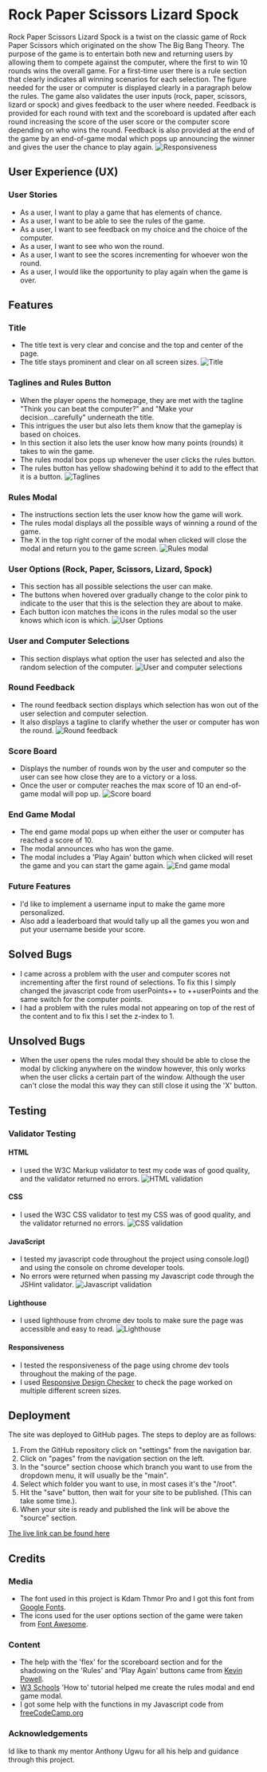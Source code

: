# Rock Paper Scissors Lizard Spock

Rock Paper Scissors Lizard Spock is a twist on the classic game of Rock Paper Scissors which originated on the show The Big Bang Theory. The purpose of the game is to entertain both new and returning users by allowing them to compete against the computer, where the first to win 10 rounds wins the overall game. For a first-time user there is a rule section that clearly indicates all winning scenarios for each selection. The figure needed for the user or computer is displayed clearly in a paragraph below the rules. The game also validates the user inputs (rock, paper, scissors, lizard or spock) and gives feedback to the user where needed. Feedback is provided for each round with text and the scoreboard is updated after each round increasing the score of the user score or the computer score depending on who wins the round. Feedback is also provided at the end of the game by an end-of-game modal which pops up announcing the winner and gives the user the chance to play again.
![Responsiveness](assets/images/responsiveness.jpg)

## User Experience (UX)
### User Stories

* As a user, I want to play a game that has elements of chance.
* As a user, I want to be able to see the rules of the game.
* As a user, I want to see feedback on my choice and the choice of the computer.
* As a user, I want to see who won the round.
* As a user, I want to see the scores incrementing for whoever won the round. 
* As a user, I would like the opportunity to play again when the game is over.

## Features
### Title
*   The title text is very clear and concise and the top and center of the page.
*   The title stays prominent and clear on all screen sizes.
![Title](assets/images/title.jpg)
### Taglines and Rules Button
* When the player opens the homepage, they are met with the tagline "Think you can beat the computer?" and "Make your decision...carefully" underneath the title.
* This intrigues the user but also lets them know that the gameplay is based on choices.
* In this section it also lets the user know how many points (rounds) it takes to win the game.
* The rules modal box pops up whenever the user clicks the rules button.
* The rules button has yellow shadowing behind it to add to the effect that it is a button.
![Taglines](assets/images/taglines.jpg)
### Rules Modal
* The instructions section lets the user know how the game will work.
* The rules modal displays all the possible ways of winning a round of the game. 
* The X in the top right corner of the modal when clicked will close the modal and return you to the game screen.
![Rules modal](assets/images/rules-content.jpg)
### User Options (Rock, Paper, Scissors, Lizard, Spock)
* This section has all possible selections the user can make.
* The buttons when hovered over gradually change to the color pink to indicate to the user that this is the selection they are about to make.
* Each button icon matches the icons in the rules modal so the user knows which icon is which.
![User Options](assets/images/user-options.jpg)
### User and Computer Selections 
* This section displays what option the user has selected and also the random selection of the computer.
![User and computer selections](assets/images/user%26comp-selection.jpg)
### Round Feedback
* The round feedback section displays which selection has won out of the user selection and computer selection.
* It also displays a tagline to clarify whether the user or computer has won the round.
![Round feedback](assets/images/round-feedback.jpg)
### Score Board
* Displays the number of rounds won by the user and computer so the user can see how close they are to a victory or a loss.
* Once the user or computer reaches the max score of 10 an end-of-game modal will pop up.
![Score board](assets/images/score-board.jpg)
### End Game Modal
* The end game modal pops up when either the user or computer has reached a score of 10.
* The modal announces who has won the game.
* The modal includes a 'Play Again' button which when clicked will reset the game and you can start the game again. 
![End game modal](assets/images/end-game-modal.jpg)
### Future Features
* I'd like to implement a username input to make the game more personalized.
* Also add a leaderboard that would tally up all the games you won and put your username beside your score.


## Solved Bugs
* I came across a problem with the user and computer scores not incrementing after the first round of selections. To fix this I simply changed the javascript code from userPoints++ to ++userPoints and the same switch for the computer points.
* I had a problem with the rules modal not appearing on top of the rest of the content and to fix this I set the z-index to 1.
## Unsolved Bugs
* When the user opens the rules modal they should be able to close the modal by clicking anywhere on the window however, this only works when the user clicks a certain part of the window. Although the user can't close the modal this way they can still close it using the 'X' button. 

## Testing
### Validator Testing
#### HTML
 * I used the W3C Markup validator to test my code was of good quality, and the validator returned no errors.
 ![HTML validation](assets/images/html-validation.jpg)
#### CSS
* I used the W3C CSS validator to test my CSS was of good quality, and the validator returned no errors.
![CSS validation](assets/images/css-validation.jpg)
#### JavaScript
* I tested my javascript code throughout the project using console.log() and using the console on chrome developer tools.
* No errors were returned when passing my Javascript code through the JSHint validator.
![Javascript validation](assets/images/JSHint.jpg)
#### Lighthouse
* I used lighthouse from chrome dev tools to make sure the page was accessible and easy to read.
![Lighthouse](assets/images/lighthouse.jpg)
#### Responsiveness
* I tested the responsiveness of the page using chrome dev tools throughout the making of the page.
* I used [Responsive Design Checker](https://responsivedesignchecker.com/) to check the page worked on multiple different screen sizes.

## Deployment
The site was deployed to GitHub pages. The steps to deploy are as follows:

1. From the GitHub repository click on "settings" from the navigation bar.
2. Click on "pages" from the navigation section on the left.
3. In the "source" section choose which branch you want to use from the dropdown menu, it will usually be the "main".
4. Select which folder you want to use, in most cases it's the "/root".
5. Hit the "save" button, then wait for your site to be published. (This can take some time.).
6. When your site is ready and published the link will be above the "source" section.

[The live link can be found here](https://conor-b1995.github.io/p2-rockPaperScissors/)

## Credits
### Media
* The font used in this project is Kdam Thmor Pro and I got this font from [Google Fonts](https://fonts.google.com/).
* The icons used for the user options section of the game were taken from [Font Awesome](https://fontawesome.com/). 
### Content
* The help with the 'flex' for the scoreboard section and for the shadowing on the 'Rules' and 'Play Again' buttons came from [Kevin Powell](https://www.youtube.com/kepowob).
* [W3 Schools](https://www.w3schools.com/howto/howto_css_modals.asp) 'How to' tutorial helped me create the rules modal and end game modal. 
* I got some help with the functions in my Javascript code from [freeCodeCamp.org](https://www.youtube.com/c/Freecodecamp) 
### Acknowledgements
Id like to thank my mentor Anthony Ugwu for all his help and guidance through this project.

